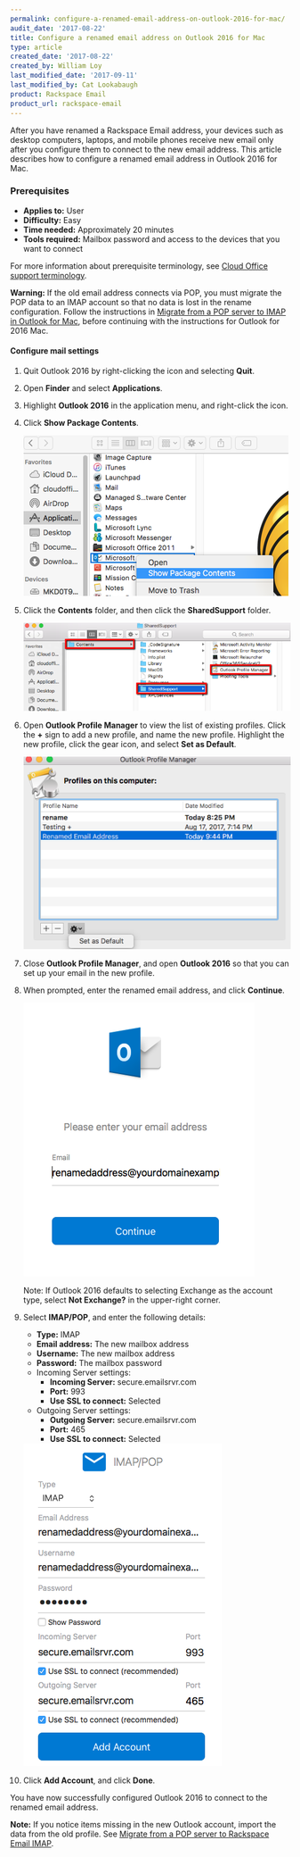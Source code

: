 ```yaml
---
permalink: configure-a-renamed-email-address-on-outlook-2016-for-mac/
audit_date: '2017-08-22'
title: Configure a renamed email address on Outlook 2016 for Mac
type: article
created_date: '2017-08-22'
created_by: William Loy
last_modified_date: '2017-09-11'
last_modified_by: Cat Lookabaugh
product: Rackspace Email
product_url: rackspace-email
---
```


After you have renamed a Rackspace Email address, your devices such as desktop computers, laptops, and mobile phones receive new email only after you configure them to connect to the new email address. This article describes how to configure a renamed email address in Outlook 2016 for Mac.

### Prerequisites

- **Applies to:** User
- **Difficulty:** Easy
- **Time needed:** Approximately 20 minutes
- **Tools required:**  Mailbox password and access to the devices that you want to connect

For more information about prerequisite terminology, see [Cloud Office support terminology](/how-to/cloud-office-support-terminology/).

**Warning:** If the old email address connects via POP, you must migrate the POP data to an IMAP account so that no data is lost in the rename configuration. Follow the instructions in [Migrate from a POP server to IMAP in Outlook for Mac](/how-to/migrating-from-a-pop-server-to-rackspace-email-imap-using-outlook-2011-mac/), before continuing with the instructions for Outlook for 2016 Mac.

#### Configure mail settings

1. Quit Outlook 2016 by right-clicking the icon and selecting **Quit**.
2. Open **Finder** and select **Applications**.
3. Highlight **Outlook 2016** in the application menu, and right-click the icon.
4. Click **Show Package Contents**.

    <img src="show-pack-contents.png" />

5. Click the **Contents** folder, and then click the **SharedSupport** folder.

    <img src="shared-support.png" />

6. Open **Outlook Profile Manager** to view the list of existing profiles. Click the **+** sign to add a new profile, and name the new profile. Highlight the new profile, click the gear icon, and select **Set as Default**.

    <img src="profile-manager.png" />

7. Close **Outlook Profile Manager**, and open **Outlook 2016** so that you can set up your email in the new profile.

8. When prompted, enter the renamed email address, and click **Continue**.

    <img src="OL16mac-setup-SC1.png" />

    Note: If Outlook 2016 defaults to selecting Exchange as the account type, select **Not Exchange?** in the upper-right corner.

9. Select **IMAP/POP**, and enter the following details:

    - **Type:** IMAP
    - **Email address:** The new mailbox address
    - **Username:** The new mailbox address
    - **Password:** The mailbox password
    - Incoming Server settings:
      - **Incoming Server:** secure.emailsrvr.com
      - **Port:** 993
      - **Use SSL to connect:** Selected
    - Outgoing Server settings:
      - **Outgoing Server:** secure.emailsrvr.com
      - **Port:** 465
      - **Use SSL to connect:** Selected

    <img src="OL16mac-setup-SC2.png" />

10. Click **Add Account**, and click **Done**.

You have now successfully configured Outlook 2016 to connect to the renamed email address.

**Note:** If you notice items missing in the new Outlook account, import the data from the old profile. See [Migrate from a POP server to Rackspace Email IMAP](/how-to/migrating-from-a-pop-server-to-rackspace-email-imap-using-outlook-2011-mac/).
